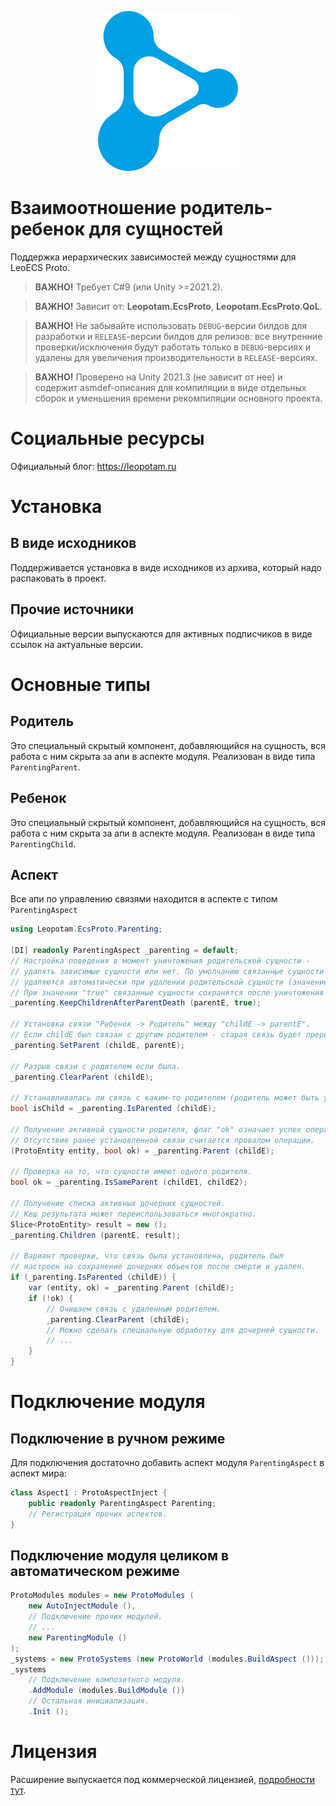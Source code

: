 <p align="center">
    <img src="./logo.png" alt="Logo">
</p>

# Взаимоотношение родитель-ребенок для сущностей
Поддержка иерархических зависимостей между сущностями для LeoECS Proto.

> **ВАЖНО!** Требует C#9 (или Unity >=2021.2).

> **ВАЖНО!** Зависит от: **Leopotam.EcsProto**, **Leopotam.EcsProto.QoL**.

> **ВАЖНО!** Не забывайте использовать `DEBUG`-версии билдов для разработки и `RELEASE`-версии билдов для релизов: все внутренние проверки/исключения будут работать только в `DEBUG`-версиях и удалены для увеличения производительности в `RELEASE`-версиях.

> **ВАЖНО!** Проверено на Unity 2021.3 (не зависит от нее) и содержит asmdef-описания для компиляции в виде отдельных сборок и уменьшения времени рекомпиляции основного проекта.


# Социальные ресурсы
Официальный блог: https://leopotam.ru


# Установка


## В виде исходников
Поддерживается установка в виде исходников из архива, который надо распаковать в проект.


## Прочие источники
Официальные версии выпускаются для активных подписчиков в виде ссылок на актуальные версии.


# Основные типы


## Родитель
Это специальный скрытый компонент, добавляющийся на сущность, вся работа с ним скрыта за апи
в аспекте модуля. Реализован в виде типа `ParentingParent`.


## Ребенок
Это специальный скрытый компонент, добавляющийся на сущность, вся работа с ним скрыта за апи
в аспекте модуля. Реализован в виде типа `ParentingChild`.


## Аспект
Все апи по управлению связями находится в аспекте с типом `ParentingAspect`
```c#
using Leopotam.EcsProto.Parenting;

[DI] readonly ParentingAspect _parenting = default;
// Настройка поведения в момент уничтожения родительской сущности -
// удалять зависимые сущности или нет. По умолчанию связанные сущности
// удаляются автоматически при удалении родительской сущности (значение "false").
// При значении "true" связанные сущности сохранятся после уничтожения родителя.
_parenting.KeepChildrenAfterParentDeath (parentE, true);

// Установка связи "Ребенок -> Родитель" между "childE -> parentE".
// Если childE был связан с другим родителем - старая связь будет прервана.
_parenting.SetParent (childE, parentE);

// Разрыв связи с родителем если была.
_parenting.ClearParent (childE);

// Устанавливалась ли связь с каким-то родителем (родитель может быть уже удален).
bool isChild = _parenting.IsParented (childE);

// Получение активной сущности родителя, флаг "ok" означает успех операции.
// Отсутствие ранее установленной связи считается провалом операции.
(ProtoEntity entity, bool ok) = _parenting.Parent (childE);

// Проверка на то, что сущности имеют одного родителя.
bool ok = _parenting.IsSameParent (childE1, childE2);

// Получение списка активных дочерних сущностей.
// Кеш результата может переиспользоваться многократно.
Slice<ProtoEntity> result = new ();
_parenting.Children (parentE, result);

// Вариант проверки, что связь была установлена, родитель был
// настроен на сохранение дочерних объектов после смерти и удален.
if (_parenting.IsParented (childE)) {
    var (entity, ok) = _parenting.Parent (childE);
    if (!ok) {
        // Очищаем связь с удаленным родителем.
        _parenting.ClearParent (childE);
        // Можно сделать специальную обработку для дочерней сущности.
        // ...
    }
}
```


# Подключение модуля


## Подключение в ручном режиме
Для подключения достаточно добавить аспект модуля `ParentingAspect` в аспект мира:
```c#
class Aspect1 : ProtoAspectInject {
    public readonly ParentingAspect Parenting;
    // Регистрация прочих аспектов.
}
```


## Подключение модуля целиком в автоматическом режиме
```c#
ProtoModules modules = new ProtoModules (
    new AutoInjectModule (),
    // Подключение прочих модулей.
    // ...
    new ParentingModule ()
);
_systems = new ProtoSystems (new ProtoWorld (modules.BuildAspect ()));
_systems
    // Подключение композитного модуля.
    .AddModule (modules.BuildModule ())
    // Остальная инициализация.
    .Init ();
```


# Лицензия
Расширение выпускается под коммерческой лицензией, [подробности тут](./LICENSE.md).
